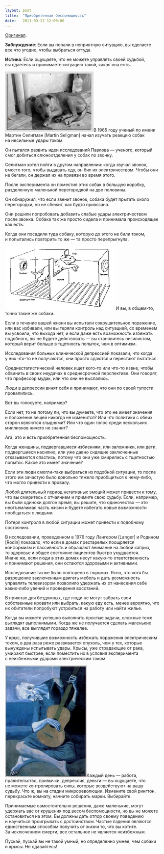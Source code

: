 ```yaml
---
layout: post
title:  "Приобретенная беспомощность"
date:   2011-03-22 12:00:00
---
```

<p><a href="http://youarenotsosmart.com/2009/11/11/learned-helplessness/">Оригинал</a>.</p>
<p><strong>Заблуждение</strong>: Если вы попали в неприятную ситуацию, вы сделаете все что угодно, чтобы выбраться оттуда.</p>
<p><strong>Истина</strong>: Если ощущаете, что не можете управлять своей судьбой, вы сдаетесь и принимаете ситуацию такой, какая она есть.</p>
<p><a href="/img/learned-helplessness/sad-dog.jpg"><img height="196" width="289" alt="" src="/img/learned-helplessness/sad-dog-300x225.jpg" title="sad-dog" class="alignleft size-medium wp-image-306" /></a>В 1965 году ученый по имени Мартин Селигман [Martin Seligman] начал изучать реакцию собак на несильные удары током.</p>
<p>Он пытался развить идеи исследований Павлова — ученого, который смог добиться слюноотделения у собак по звонку.</p>
<p><span id="more-305"></span>Селигман хотел пойти в другом направлении: когда звучал звонок, вместо того, чтобы выдавать еду, он бил их электричеством. Чтобы они не бегали, он держал их на привязи во время этого.</p>
<p>После эксперимента он поместил этих собак в большую коробку, разделенную маленькой перегородкой на две половины.</p>
<p>Он обнаружил, что если звенит звонок, собака будет прыгать около перегородки, но не сбежит, как будто привязана.</p>
<p>Они решили попробовать добавить слабые удары электричеством после звонка. Собака так же просто сидела и принимала происходящее как есть.</p>
<p>Когда они посадили туда собаку, которую до этого не били током, и попытались повторить то же — та просто перепрыгнула.</p>
<p><a href="/img/learned-helplessness/dog-shuttle-box.gif"><img height="208" width="362" alt="" src="/img/learned-helplessness/dog-shuttle-box.gif" title="dog-shuttle-box" class="alignright size-full wp-image-307" /></a>И вы, в общем-то, точно такие же собаки.</p>
<p>Если в течение вашей жизни вы испытали сокрушительное поражение, или вас избивали, или вы теряли контроль над ситуацией, со временем вы усвоили, что выхода нет, и если даже есть возможность избежать подобного, вы не будете действовать — вы становитесь нигилистом, который верит больше в тщетность попыток, чем в оптимизм.</p>
<p>Исследования больных клинической депрессией показали, что когда у них что-то не получаются, они просто сдаются и перестают пытаться.</p>
<p>Среднестатистический человек ищет кого-то или что-то извне, чтобы обвинить в своих неудачах в среднесрочной перспективе. Они говорят, что профессор мудак, или что они не выспались.</p>
<p>Люди в депрессии винят себя и принимают, что они по своей тупости провалились.</p>
<p>Вот вы голосуете, например?</p>
<p>Если нет, то не потому ли, что вы думаете, что это не имеет значения и положение вещей никогда не изменится? Или что политики с обеих сторон являются злыднями? Или что один голос среди нескольких миллионов ничего не значит?</p>
<p>Ага, это и есть приобретенная беспомощность.</p>
<p>Когда женщины, подвергавшиеся избиениям, или заложники, или дети, подвергшиеся насилию, или уже давно сидящие заключенные отказываются спастись, потому что они уже смирились с тщетностью попыток. Какое это имеет значение?</p>
<p>Если эти люди смогли-таки выбраться из подобной ситуации, то после этого им зачастую было довольно тяжело приобщиться к чему-либо, что могло привести к провалу.</p>
<p>Любой длительный период негативных эмоций может привести к тому, что вы смиритесь с отчаянием и примите свою судьбу. Если, например, вы были одиноки долгое время, вы решите, что одиночество — это неотъемлимая часть жизни и будете избегать новые возможности пообщаться с людьми.</p>
<p>Потеря контроля в любой ситуации может привести к подобному состоянию.</p>
<p>В исследовании, проведенном в 1976 году Лангером [Langer] и Родином [Rodin] показало, что если в домах престарелых поощряется конформизм и пассивность и обращают внимание на любой каприз, то здоровье и общее состояние пациентов быстро ухудшается. Иначе же, если люди в этих домах несут какую-то ответственность и принимают решения, они остаются здоровыми и активными.</p>
<p>Исследование также было повторено в тюрьмах. Ясно, что хотя бы разрешение заключенным двигать мебель и дать возможность управлять телевизором позволило удержать их от нанесения себе каких-либо увечий и проведения восстаний.</p>
<p>В приютах для бездомных, где люди не могут забрать свои собственные кровати или выбрать, какую еду есть, менее вероятно, что их обитатели попробуют устроиться на работу или найти жилье.</p>
<p>Когда вы можете успешно выполнять простые задачи, сложные тоже выглядят выполнимыми. Когда же не получается сделать маленькие задачи, все выглядит гораздо тяжелее.</p>
<p>У крыс, получившие возможность избежать поражения электрическим током, в два раза реже развивается опухоль, чем у тех, которые вынуждены испытывать удары. Крысы, уже страдающие от рака, умирают быстрее, если поместить их в условия эксперимента с неизбежными ударами электрическим током.</p>
<p><a href="/img/learned-helplessness/picasso-guitar.jpg"><img height="364" width="266" alt="" src="/img/learned-helplessness/picasso-guitar.jpg" title="picasso-guitar" class="alignleft size-full wp-image-308" /></a>Каждый день — работа, правительство, привычки, депрессия, деньги — вы ощущаете, что не можете контролировать силы, которые воздействуют на вашу судьбу. Что ж, вы на стадии микрореволюции. Измените свой рингтон, перекрасьте комнату, начните собирать марки. Выбирайте.</p>
<p>Принимаемые самостоятельно решения, даже маленькие, могут удержать вас от крушения под весом беспомощности, но вы не можете остановиться на этом. Вы должны дать отпор своему поведению и научиться проигрывать с достоинством. Частые падения являются единственным способом получить от жизни то, что вы хотите. За исключением смерти, все остальное не является неизбежным.</p>
<p>Пускай, пускай вы не такой умный, но определенно умнее, чем собаки и крысы. Не сдавайтесь!</p>
